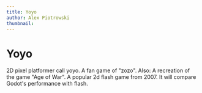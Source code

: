 ```yaml
---
title: Yoyo
author: Alex Piotrowski
thumbnail: 
---
```


# Yoyo

2D pixel platformer call yoyo. A fan game of "zozo". Also: A recreation of the game "Age of War". A popular 2d flash game from 2007. It will compare Godot's performance with flash.
